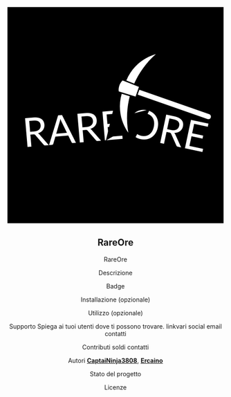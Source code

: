 <div align="center">

<div align="center">
    <img src="https://github.com/RareOre/.github/blob/main/img/logorareore.png?raw=true">
</div>

## <div align="center"> RareOre </div>  

RareOre

Descrizione

Badge

Installazione (opzionale)

Utilizzo (opzionale)

Supporto
Spiega ai tuoi utenti dove ti possono trovare. linkvari social email contatti

Contributi
soldi contatti 

Autori
[**CaptaiNinja3808**](https://github.com/CaptaiNinja3808), [**Ercaino**](https://github.com/Ercaino)

Stato del progetto

Licenze
